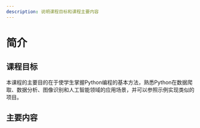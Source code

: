 ```yaml
---
description: 说明课程目标和课程主要内容
---
```


# 简介

## 课程目标

本课程的主要目的在于使学生掌握Python编程的基本方法，熟悉Python在数据爬取、数据分析、图像识别和人工智能领域的应用场景，并可以参照示例实现类似的项目。

## 主要内容









